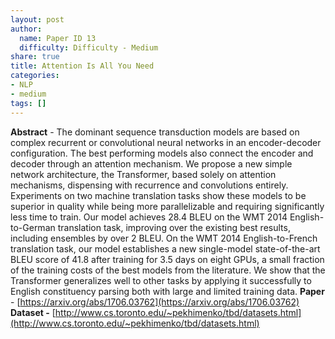 ```yaml
---
layout: post
author:
  name: Paper ID 13
  difficulty: Difficulty - Medium
share: true
title: Attention Is All You Need
categories:
- NLP
- medium
tags: []
---
```

**Abstract** - The dominant sequence transduction models are based on complex recurrent or convolutional neural networks in an encoder-decoder configuration. The best performing models also connect the encoder and decoder through an attention mechanism. We propose a new simple network architecture, the Transformer, based solely on attention mechanisms, dispensing with recurrence and convolutions entirely. Experiments on two machine translation tasks show these models to be superior in quality while being more parallelizable and requiring significantly less time to train. Our model achieves 28.4 BLEU on the WMT 2014 English-to-German translation task, improving over the existing best results, including ensembles by over 2 BLEU. On the WMT 2014 English-to-French translation task, our model establishes a new single-model state-of-the-art BLEU score of 41.8 after training for 3.5 days on eight GPUs, a small fraction of the training costs of the best models from the literature. We show that the Transformer generalizes well to other tasks by applying it successfully to English constituency parsing both with large and limited training data.
**Paper** - [https://arxiv.org/abs/1706.03762](https://arxiv.org/abs/1706.03762)
**Dataset -** [http://www.cs.toronto.edu/~pekhimenko/tbd/datasets.html](http://www.cs.toronto.edu/~pekhimenko/tbd/datasets.html)
    